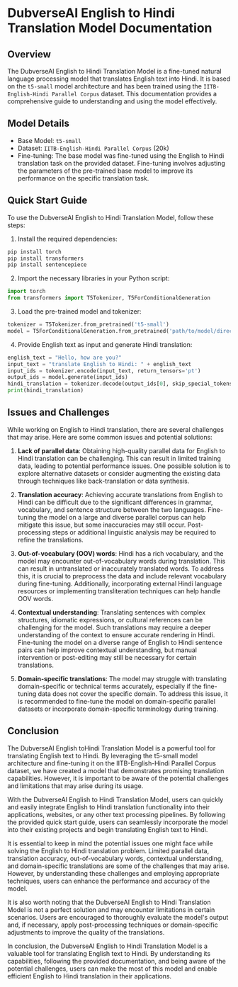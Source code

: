 # DubverseAI English to Hindi Translation Model Documentation

## Overview

The DubverseAI English to Hindi Translation Model is a fine-tuned natural language processing model that translates English text into Hindi. It is based on the `t5-small` model architecture and has been trained using the `IITB-English-Hindi Parallel Corpus` dataset. This documentation provides a comprehensive guide to understanding and using the model effectively.

## Model Details

- Base Model: `t5-small`
- Dataset: `IITB-English-Hindi Parallel Corpus` (20k)
- Fine-tuning: The base model was fine-tuned using the English to Hindi translation task on the provided dataset. Fine-tuning involves adjusting the parameters of the pre-trained base model to improve its performance on the specific translation task.

## Quick Start Guide

To use the DubverseAI English to Hindi Translation Model, follow these steps:

1. Install the required dependencies:
```python
pip install torch
pip install transformers
pip install sentencepiece
```

2. Import the necessary libraries in your Python script:
```python
import torch
from transformers import T5Tokenizer, T5ForConditionalGeneration
```

3. Load the pre-trained model and tokenizer:
```python
tokenizer = T5Tokenizer.from_pretrained('t5-small')
model = T5ForConditionalGeneration.from_pretrained('path/to/model/directory')
```

4. Provide English text as input and generate Hindi translation:
```python
english_text = "Hello, how are you?"
input_text = "translate English to Hindi: " + english_text
input_ids = tokenizer.encode(input_text, return_tensors='pt')
output_ids = model.generate(input_ids)
hindi_translation = tokenizer.decode(output_ids[0], skip_special_tokens=True)
print(hindi_translation)
```

## Issues and Challenges

While working on English to Hindi translation, there are several challenges that may arise. Here are some common issues and potential solutions:

1. **Lack of parallel data**: Obtaining high-quality parallel data for English to Hindi translation can be challenging. This can result in limited training data, leading to potential performance issues. One possible solution is to explore alternative datasets or consider augmenting the existing data through techniques like back-translation or data synthesis.

2. **Translation accuracy**: Achieving accurate translations from English to Hindi can be difficult due to the significant differences in grammar, vocabulary, and sentence structure between the two languages. Fine-tuning the model on a large and diverse parallel corpus can help mitigate this issue, but some inaccuracies may still occur. Post-processing steps or additional linguistic analysis may be required to refine the translations.

3. **Out-of-vocabulary (OOV) words**: Hindi has a rich vocabulary, and the model may encounter out-of-vocabulary words during translation. This can result in untranslated or inaccurately translated words. To address this, it is crucial to preprocess the data and include relevant vocabulary during fine-tuning. Additionally, incorporating external Hindi language resources or implementing transliteration techniques can help handle OOV words.

4. **Contextual understanding**: Translating sentences with complex structures, idiomatic expressions, or cultural references can be challenging for the model. Such translations may require a deeper understanding of the context to ensure accurate rendering in Hindi. Fine-tuning the model on a diverse range of English to Hindi sentence pairs can help improve contextual understanding, but manual intervention or post-editing may still be necessary for certain translations.

5. **Domain-specific translations**: The model may struggle with translating domain-specific or technical terms accurately, especially if the fine-tuning data does not cover the specific domain. To address this issue, it is recommended to fine-tune the model on domain-specific parallel datasets or incorporate domain-specific terminology during training.

## Conclusion

The DubverseAI English toHindi Translation Model is a powerful tool for translating English text to Hindi. By leveraging the t5-small model architecture and fine-tuning it on the IITB-English-Hindi Parallel Corpus dataset, we have created a model that demonstrates promising translation capabilities. However, it is important to be aware of the potential challenges and limitations that may arise during its usage.

With the DubverseAI English to Hindi Translation Model, users can quickly and easily integrate English to Hindi translation functionality into their applications, websites, or any other text processing pipelines. By following the provided quick start guide, users can seamlessly incorporate the model into their existing projects and begin translating English text to Hindi.

It is essential to keep in mind the potential issues one might face while solving the English to Hindi translation problem. Limited parallel data, translation accuracy, out-of-vocabulary words, contextual understanding, and domain-specific translations are some of the challenges that may arise. However, by understanding these challenges and employing appropriate techniques, users can enhance the performance and accuracy of the model.

It is also worth noting that the DubverseAI English to Hindi Translation Model is not a perfect solution and may encounter limitations in certain scenarios. Users are encouraged to thoroughly evaluate the model's output and, if necessary, apply post-processing techniques or domain-specific adjustments to improve the quality of the translations.

In conclusion, the DubverseAI English to Hindi Translation Model is a valuable tool for translating English text to Hindi. By understanding its capabilities, following the provided documentation, and being aware of the potential challenges, users can make the most of this model and enable efficient English to Hindi translation in their applications.
